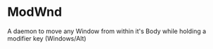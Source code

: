 # ModWnd
A daemon to move any Window from within it's Body while holding a modifier key (Windows/Alt)
